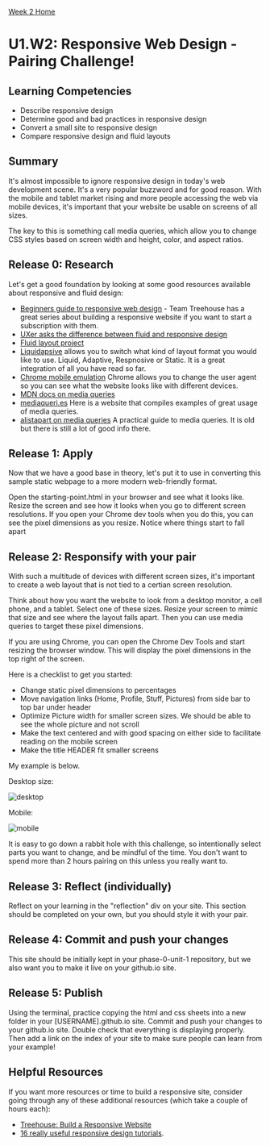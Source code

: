 [Week 2 Home](../)

# U1.W2: Responsive Web Design - Pairing Challenge!

## Learning Competencies
- Describe responsive design
- Determine good and bad practices in responsive design
- Convert a small site to responsive design
- Compare responsive design and fluid layouts

## Summary

It's almost impossible to ignore responsive design in today's web development scene. It's a very popular buzzword and for good reason. With the mobile and tablet market rising and more people accessing the web via mobile devices, it's important that your website be usable on screens of all sizes.

The key to this is something call media queries, which allow you to change CSS styles based on screen width and height, color, and aspect ratios.

## Release 0: Research

Let's get a good foundation by looking at some good resources available about responsive and fluid design:

- [Beginners guide to responsive web design](http://blog.teamtreehouse.com/beginners-guide-to-responsive-web-design) - Team Treehouse has a great series about building a responsive website if you want to start a subscription with them.
- [UXer asks the difference between fluid and responsive design](http://ux.stackexchange.com/questions/24406/what-is-the-exact-difference-between-fluid-and-responsive-design)
- [Fluid layout project](http://www.creativebloq.com/css3/create-fluid-layouts-html5-and-css3-3142768)
- [Liquidapsive](http://liquidapsive.com/) allows you to switch what kind of layout format you would like to use. Liquid, Adaptive, Respnosive or Static. It is a great integration of all you have read so far.
- [Chrome mobile emulation](https://developer.chrome.com/devtools/docs/mobile-emulation) Chrome allows you to change the user agent so you can see what the website looks like with different devices.
- [MDN docs on media queries](https://developer.mozilla.org/en-US/docs/Web/Guide/CSS/Media_queries)
- [mediaqueri.es](http://mediaqueri.es/) Here is a website that compiles examples of great usage of media queries.
- [alistapart on media queries](http://alistapart.com/article/responsive-web-design) A practical guide to media queries. It is old but there is still a lot of good info there.

## Release 1: Apply

Now that we have a good base in theory, let's put it to use in converting this sample static webpage to a more modern web-friendly format.

Open the starting-point.html in your browser and see what it looks like. Resize the screen and see how it looks when you go to different screen resolutions. If you open your Chrome dev tools when you do this, you can see the pixel dimensions as you resize. Notice where things start to fall apart

## Release 2: Responsify with your pair

With such a multitude of devices with different screen sizes, it's important to create a web layout that is not tied to a certian screen resolution.

Think about how you want the website to look from a desktop monitor, a cell phone, and a tablet. Select one of these sizes. Resize your screen to mimic that size and see where the layout falls apart. Then you can use media queries to target these pixel dimensions.

If you are using Chrome, you can open the Chrome Dev Tools and start resizing the browser window. This will display the pixel dimensions in the top right of the screen.

Here is a checklist to get you started:

- Change static pixel dimensions to percentages
- Move navigation links (Home, Profile, Stuff, Pictures) from side bar to top bar under header
- Optimize Picture width for smaller screen sizes. We should be able to see the whole picture and not scroll
- Make the text centered and with good spacing on either side to facilitate reading on the mobile screen
- Make the title HEADER fit smaller screens

My example is below.

Desktop size:

![desktop](http://i.imgur.com/ICS4jYi.png)

Mobile:

![mobile](http://i.imgur.com/78f8fF3.png)

It is easy to go down a rabbit hole with this challenge, so intentionally select parts you want to change, and be mindful of the time. You don't want to spend more than 2 hours pairing on this unless you really want to.

## Release 3: Reflect (individually)
Reflect on your learning in the "reflection" div on your site. This section should be completed on your own, but you should style it with your pair.

## Release 4: Commit and push your changes
This site should be initially kept in your phase-0-unit-1 repository, but we also want you to make it live on your github.io site.

## Release 5: Publish
Using the terminal, practice copying the html and css sheets into a new folder in your [USERNAME].github.io site. Commit and push your changes to your github.io site. Double check that everything is displaying  properly. Then add a link on the index of your site to make sure people can learn from your example!

## Helpful Resources
If you want more resources or time to build a responsive site, consider going through any of these additional resources (which take a couple of hours each):
- [Treehouse: Build a Responsive Website](http://teamtreehouse.com/library/build-a-responsive-website)
- [16 really useful responsive design tutorials](http://www.creativebloq.com/netmag/16-really-useful-responsive-design-tutorials-71410085).
